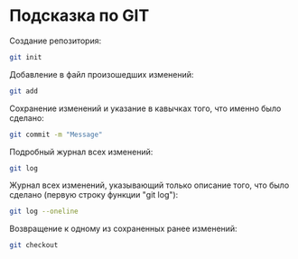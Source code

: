 # Подсказка по GIT

Создание репозитория:
```sh
git init
```

Добавление в файл произошедших изменений:
```sh
git add
```

Сохранение изменений и указание в кавычках того, что именно было сделано:
```sh
git commit -m "Message"
```

Подробный журнал всех изменений:
```sh
git log
```

Журнал всех изменений, указывающий только описание того, что было сделано (первую строку функции "git log"):
```sh
git log --oneline
```

Возвращение к одному из сохраненных ранее изменений:
```sh
git checkout
```
